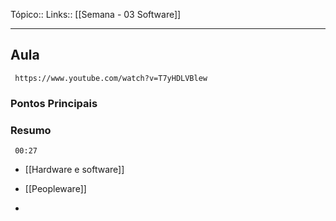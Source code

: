 Tópico::
Links:: [[Semana - 03 Software]]

---

## Aula
```timestamp-url 
 https://www.youtube.com/watch?v=T7yHDLVBlew
 ```
### Pontos Principais

### Resumo


```timestamp 
 00:27
 ```
- [[Hardware e software]]
- [[Peopleware]]

- 


